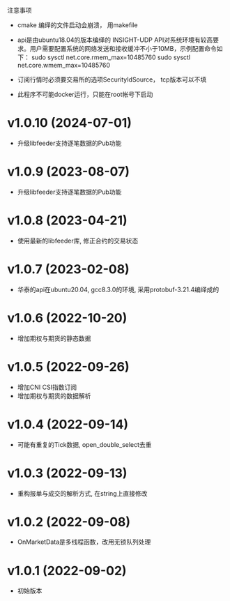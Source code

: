 注意事项 
* cmake 编绎的文件启动会崩溃， 用makefile
* api是由ubuntu18.04的版本编绎的
INSIGHT-UDP API对系统环境有较高要求。用户需要配置系统的网络发送和接收缓冲不小于10MB，示例配置命令如下：
sudo sysctl net.core.rmem_max=10485760
sudo sysctl net.core.wmem_max=10485760

* 订阅行情时必须要交易所的选项SecurityIdSource， tcp版本可以不填
* 此程序不可能docker运行，只能在root帐号下启动

# v1.0.10 (2024-07-01)
* 升级libfeeder支持逐笔数据的Pub功能

# v1.0.9 (2023-08-07)
* 升级libfeeder支持逐笔数据的Pub功能

# v1.0.8 (2023-04-21)
* 使用最新的libfeeder库, 修正合约的交易状态

# v1.0.7 (2023-02-08)
* 华泰的api在ubuntu20.04, gcc8.3.0的环境, 采用protobuf-3.21.4编绎成的

# v1.0.6 (2022-10-20)
* 增加期权与期货的静态数据

# v1.0.5 (2022-09-26)
* 增加CNI CSI指数订阅
* 增加期权与期货的数据解析

# v1.0.4 (2022-09-14)
* 可能有重复的Tick数据, open_double_select去重

# v1.0.3 (2022-09-13)
* 重构报单与成交的解析方式, 在string上直接修改

# v1.0.2 (2022-09-08)
* OnMarketData是多线程函数，改用无锁队列处理

# v1.0.1 (2022-09-02)
* 初始版本
